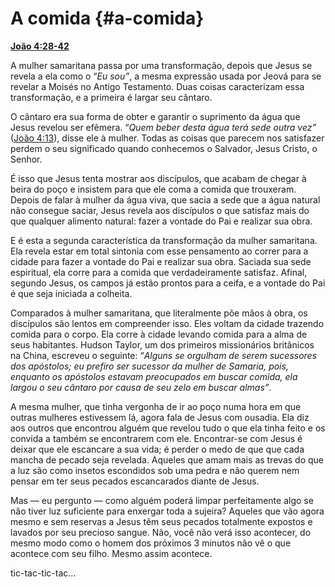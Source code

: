 # A comida {#a-comida}

[**João 4:28-42**](http://bibliaonline.com.br/acf/jo/4/28-42)

A mulher samaritana passa por uma transformação, depois que Jesus se revela a ela como o “_Eu sou”_, a mesma expressão usada por Jeová para se revelar a Moisés no Antigo Testamento. Duas coisas caracterizam essa transformação, e a primeira é largar seu cântaro.

O cântaro era sua forma de obter e garantir o suprimento da água que Jesus revelou ser efêmera. “_Quem beber desta água terá sede outra vez”_ ([João 4:13](http://bibliaonline.com.br/acf/jo/4/13)), disse ele à mulher. Todas as coisas que parecem nos satisfazer perdem o seu significado quando conhecemos o Salvador, Jesus Cristo, o Senhor.

É isso que Jesus tenta mostrar aos discípulos, que acabam de chegar à beira do poço e insistem para que ele coma a comida que trouxeram. Depois de falar à mulher da água viva, que sacia a sede que a água natural não consegue saciar, Jesus revela aos discípulos o que satisfaz mais do que qualquer alimento natural: fazer a vontade do Pai e realizar sua obra.

E é esta a segunda característica da transformação da mulher samaritana. Ela revela estar em total sintonia com esse pensamento ao correr para a cidade para fazer a vontade do Pai e realizar sua obra. Saciada sua sede espiritual, ela corre para a comida que verdadeiramente satisfaz. Afinal, segundo Jesus, os campos já estão prontos para a ceifa, e a vontade do Pai é que seja iniciada a colheita.

Comparados à mulher samaritana, que literalmente põe mãos à obra, os discípulos são lentos em compreender isso. Eles voltam da cidade trazendo comida para o corpo. Ela corre à cidade levando comida para a alma de seus habitantes. Hudson Taylor, um dos primeiros missionários britânicos na China, escreveu o seguinte: “_Alguns se orgulham de serem sucessores dos apóstolos; eu prefiro ser sucessor da mulher de Samaria, pois, enquanto os apóstolos estavam preocupados em buscar comida, ela largou o seu cântaro por causa de seu zelo em buscar almas”_.

A mesma mulher, que tinha vergonha de ir ao poço numa hora em que outras mulheres estivessem lá, agora fala de Jesus com ousadia. Ela diz aos outros que encontrou alguém que revelou tudo o que ela tinha feito e os convida a também se encontrarem com ele. Encontrar-se com Jesus é deixar que ele escancare a sua vida; é perder o medo de que que cada mancha de pecado seja revelada. Aqueles que amam mais as trevas do que a luz são como insetos escondidos sob uma pedra e não querem nem pensar em ter seus pecados escancarados diante de Jesus.

Mas — eu pergunto — como alguém poderá limpar perfeitamente algo se não tiver luz suficiente para enxergar toda a sujeira? Aqueles que vão agora mesmo e sem reservas a Jesus têm seus pecados totalmente expostos e lavados por seu precioso sangue. Não, você não verá isso acontecer, do mesmo modo como o homem dos próximos 3 minutos não vê o que acontece com seu filho. Mesmo assim acontece.

tic-tac-tic-tac...